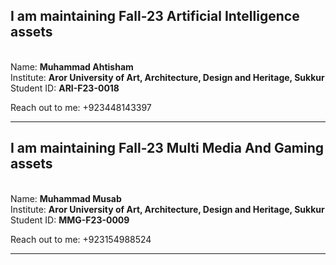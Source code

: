 <h2> I am maintaining Fall-23 Artificial Intelligence assets </h2><br>
Name: <b>Muhammad Ahtisham</b>
<br>
Institute: <b>Aror University of Art, Architecture, Design and Heritage, Sukkur</b>
<br>
Student ID: <b>ARI-F23-0018</b>
<br>

Reach out to me: +923448143397
<hr>
<h2> I am maintaining Fall-23 Multi Media And Gaming assets </h2><br>
Name: <b>Muhammad Musab</b>
<br>
Institute: <b>Aror University of Art, Architecture, Design and Heritage, Sukkur</b>
<br>
Student ID: <b>MMG-F23-0009</b>
<br>

Reach out to me: +923154988524
<hr>
